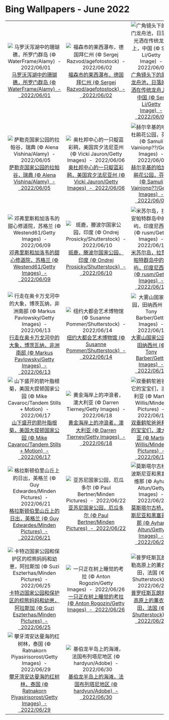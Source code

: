 # Bing Wallpapers - June 2022

| | | | |
|:-------------------------:|:-------------------------:|:-------------------------:|:-------------------------:|
| ![马罗沃泻湖中的珊瑚礁，所罗门群岛 (© WaterFrame/Alamy)  -  2022/06/01](https://cn.bing.com/th?id=OHR.MarovoLagoon_ZH-CN1029152514_UHD.jpg&w=480)[马罗沃泻湖中的珊瑚礁，所罗门群岛 (© WaterFrame/Alamy)  -  2022/06/01](https://cn.bing.com/th?id=OHR.MarovoLagoon_ZH-CN1029152514_UHD.jpg) | ![福森市的莱西瀑布，德国拜仁州 (© Sergej Razvod/agefotostock)  -  2022/06/02](https://cn.bing.com/th?id=OHR.LechfallFuessen_ZH-CN3887501600_UHD.jpg&w=480)[福森市的莱西瀑布，德国拜仁州 (© Sergej Razvod/agefotostock)  -  2022/06/02](https://cn.bing.com/th?id=OHR.LechfallFuessen_ZH-CN3887501600_UHD.jpg) | ![广角镜头下的厦门龙舟池，日落的光洒在传统龙舟上，中国 (© Sen Li/Getty Image)  -  2022/06/03](https://cn.bing.com/th?id=OHR.DragonBoat2022_ZH-CN2392684688_UHD.jpg&w=480)[广角镜头下的厦门龙舟池，日落的光洒在传统龙舟上，中国 (© Sen Li/Getty Image)  -  2022/06/03](https://cn.bing.com/th?id=OHR.DragonBoat2022_ZH-CN2392684688_UHD.jpg) | ![安塞尔·亚当斯的荒野，加利福尼亚 (© Michael DeYoung Photography/Tandem Stills + Motion)  -  2022/06/04](https://cn.bing.com/th?id=OHR.BannerPeak_ZH-CN2693006060_UHD.jpg&w=480)[安塞尔·亚当斯的荒野，加利福尼亚 (© Michael DeYoung Photography/Tandem Stills + Motion)  -  2022/06/04](https://cn.bing.com/th?id=OHR.BannerPeak_ZH-CN2693006060_UHD.jpg) |
| ![萨勒克国家公园的拉帕谷，瑞典 (© Alena Vishina/Alamy)  -  2022/06/05](https://cn.bing.com/th?id=OHR.RapadalenSNP_ZH-CN3018224759_UHD.jpg&w=480)[萨勒克国家公园的拉帕谷，瑞典 (© Alena Vishina/Alamy)  -  2022/06/05](https://cn.bing.com/th?id=OHR.RapadalenSNP_ZH-CN3018224759_UHD.jpg) | ![奥杜邦中心的一只靛蓝彩鹀，美国宾夕法尼亚州 (© Vicki Jauron/Getty Images)  -  2022/06/06](https://cn.bing.com/th?id=OHR.IndigoBunting_ZH-CN3172415219_UHD.jpg&w=480)[奥杜邦中心的一只靛蓝彩鹀，美国宾夕法尼亚州 (© Vicki Jauron/Getty Images)  -  2022/06/06](https://cn.bing.com/th?id=OHR.IndigoBunting_ZH-CN3172415219_UHD.jpg) | ![赫尔辛基的哈加杜鹃花公园，芬兰 (© Samuli Vainionp??/Getty Images)  -  2022/06/07](https://cn.bing.com/th?id=OHR.HaagaRhododendron_ZH-CN3375001658_UHD.jpg&w=480)[赫尔辛基的哈加杜鹃花公园，芬兰 (© Samuli Vainionp??/Getty Images)  -  2022/06/07](https://cn.bing.com/th?id=OHR.HaagaRhododendron_ZH-CN3375001658_UHD.jpg) | ![正在狩猎太平洋沙丁鱼的长吻真海豚和南非鲣鸟，南非东开普省 (© Pete Oxford/Minden Pictures)  -  2022/06/08](https://cn.bing.com/th?id=OHR.CommonDolphin_ZH-CN3524729916_UHD.jpg&w=480)[正在狩猎太平洋沙丁鱼的长吻真海豚和南非鲣鸟，南非东开普省 (© Pete Oxford/Minden Pictures)  -  2022/06/08](https://cn.bing.com/th?id=OHR.CommonDolphin_ZH-CN3524729916_UHD.jpg) |
| ![邓弗里斯和加洛韦的甜心修道院，苏格兰 (© Westend61/Getty Images)  -  2022/06/09](https://cn.bing.com/th?id=OHR.SweetheartAbbey_ZH-CN8325969067_UHD.jpg&w=480)[邓弗里斯和加洛韦的甜心修道院，苏格兰 (© Westend61/Getty Images)  -  2022/06/09](https://cn.bing.com/th?id=OHR.SweetheartAbbey_ZH-CN8325969067_UHD.jpg) | ![斑鹿，滕波尔国家公园，印度 (© Ondrej Prosicky/Shutterstock)  -  2022/06/10](https://cn.bing.com/th?id=OHR.SpottedDeers_ZH-CN8790816034_UHD.jpg&w=480)[斑鹿，滕波尔国家公园，印度 (© Ondrej Prosicky/Shutterstock)  -  2022/06/10](https://cn.bing.com/th?id=OHR.SpottedDeers_ZH-CN8790816034_UHD.jpg) | ![米苏尔岛，拉贾安帕特群岛中的岛屿，印度尼西亚 (© rusm/Getty Images)  -  2022/06/11](https://cn.bing.com/th?id=OHR.MisoolIsland_ZH-CN9038691748_UHD.jpg&w=480)[米苏尔岛，拉贾安帕特群岛中的岛屿，印度尼西亚 (© rusm/Getty Images)  -  2022/06/11](https://cn.bing.com/th?id=OHR.MisoolIsland_ZH-CN9038691748_UHD.jpg) | ![大弯曲国家公园的塞拉庞塞和格兰德河边的悬崖，美国得克萨斯州 (© Tim Fitzharris/Minden Pictures)  -  2022/06/12](https://cn.bing.com/th?id=OHR.SierraPonce_ZH-CN9720358958_UHD.jpg&w=480)[大弯曲国家公园的塞拉庞塞和格兰德河边的悬崖，美国得克萨斯州 (© Tim Fitzharris/Minden Pictures)  -  2022/06/12](https://cn.bing.com/th?id=OHR.SierraPonce_ZH-CN9720358958_UHD.jpg) |
| ![行走在奥卡万戈河中的大象，博茨瓦纳，非洲南部 (© Markus Pavlowsky/Getty Images)  -  2022/06/13](https://cn.bing.com/th?id=OHR.OkavangoElephant_ZH-CN0058670579_UHD.jpg&w=480)[行走在奥卡万戈河中的大象，博茨瓦纳，非洲南部 (© Markus Pavlowsky/Getty Images)  -  2022/06/13](https://cn.bing.com/th?id=OHR.OkavangoElephant_ZH-CN0058670579_UHD.jpg) | ![纽约大都会艺术博物馆 (© Susanne Pommer/Shutterstock)  -  2022/06/14](https://cn.bing.com/th?id=OHR.MuseumMile_ZH-CN0641581371_UHD.jpg&w=480)[纽约大都会艺术博物馆 (© Susanne Pommer/Shutterstock)  -  2022/06/14](https://cn.bing.com/th?id=OHR.MuseumMile_ZH-CN0641581371_UHD.jpg) | ![大雾山国家公园，田纳西州 (© Tony Barber/Getty Images)  -  2022/06/15](https://cn.bing.com/th?id=OHR.ClingmansDome_ZH-CN0900594339_UHD.jpg&w=480)[大雾山国家公园，田纳西州 (© Tony Barber/Getty Images)  -  2022/06/15](https://cn.bing.com/th?id=OHR.ClingmansDome_ZH-CN0900594339_UHD.jpg) | ![仙岩寺中的升仙桥，韩国曹溪山道立公园 (© Aaron Choi/Getty Images)  -  2022/06/16](https://cn.bing.com/th?id=OHR.SeonamTemple_ZH-CN3460236076_UHD.jpg&w=480)[仙岩寺中的升仙桥，韩国曹溪山道立公园 (© Aaron Choi/Getty Images)  -  2022/06/16](https://cn.bing.com/th?id=OHR.SeonamTemple_ZH-CN3460236076_UHD.jpg) |
| ![山下盛开的箭叶脂根菊，美国大提顿国家公园 (© Mike Cavaroc/Tandem Stills + Motion)  -  2022/06/17](https://cn.bing.com/th?id=OHR.Balsamroot_ZH-CN9456182640_UHD.jpg&w=480)[山下盛开的箭叶脂根菊，美国大提顿国家公园 (© Mike Cavaroc/Tandem Stills + Motion)  -  2022/06/17](https://cn.bing.com/th?id=OHR.Balsamroot_ZH-CN9456182640_UHD.jpg) | ![黄金海岸上的冲浪者，澳大利亚 (© Darren Tierney/Getty Images)  -  2022/06/18](https://cn.bing.com/th?id=OHR.CelebratingSurfing_ZH-CN9747833506_UHD.jpg&w=480)[黄金海岸上的冲浪者，澳大利亚 (© Darren Tierney/Getty Images)  -  2022/06/18](https://cn.bing.com/th?id=OHR.CelebratingSurfing_ZH-CN9747833506_UHD.jpg) | ![双垂鹤鸵爸爸和它的宝宝们，澳大利亚 (© Martin Willis/Minden Pictures)  -  2022/06/19](https://cn.bing.com/th?id=OHR.Cassowary_ZH-CN9903525394_UHD.jpg&w=480)[双垂鹤鸵爸爸和它的宝宝们，澳大利亚 (© Martin Willis/Minden Pictures)  -  2022/06/19](https://cn.bing.com/th?id=OHR.Cassowary_ZH-CN9903525394_UHD.jpg) | ![停在同一朵花上的两只金凤蝶 (© Alberto Ghizzi Panizza/Getty Images)  -  2022/06/20](https://cn.bing.com/th?id=OHR.SwallowtailFlower_ZH-CN5950463168_UHD.jpg&w=480)[停在同一朵花上的两只金凤蝶 (© Alberto Ghizzi Panizza/Getty Images)  -  2022/06/20](https://cn.bing.com/th?id=OHR.SwallowtailFlower_ZH-CN5950463168_UHD.jpg) |
| ![格拉斯顿伯里山丘上的日出，英格兰 (© Guy Edwardes/Minden Pictures)  -  2022/06/21](https://cn.bing.com/th?id=OHR.GlastonburySolstice_ZH-CN9694169797_UHD.jpg&w=480)[格拉斯顿伯里山丘上的日出，英格兰 (© Guy Edwardes/Minden Pictures)  -  2022/06/21](https://cn.bing.com/th?id=OHR.GlastonburySolstice_ZH-CN9694169797_UHD.jpg) | ![亚苏尼国家公园，厄瓜多尔 (© Paul Bertner/Minden Pictures)  -  2022/06/22](https://cn.bing.com/th?id=OHR.AmazonianEcuador_ZH-CN9873999948_UHD.jpg&w=480)[亚苏尼国家公园，厄瓜多尔 (© Paul Bertner/Minden Pictures)  -  2022/06/22](https://cn.bing.com/th?id=OHR.AmazonianEcuador_ZH-CN9873999948_UHD.jpg) | ![莫斯塔尔古桥，波斯尼亚和黑塞哥维那 (© Ayhan Altun/Getty Images)  -  2022/06/23](https://cn.bing.com/th?id=OHR.MostarBridge_ZH-CN5920156936_UHD.jpg&w=480)[莫斯塔尔古桥，波斯尼亚和黑塞哥维那 (© Ayhan Altun/Getty Images)  -  2022/06/23](https://cn.bing.com/th?id=OHR.MostarBridge_ZH-CN5920156936_UHD.jpg) | ![潜水员探索文图拉斯港附近的水下天然井，墨西哥 (© Extreme Photographer/Getty Images)  -  2022/06/24](https://cn.bing.com/th?id=OHR.CenoteDiver_ZH-CN7334440742_UHD.jpg&w=480)[潜水员探索文图拉斯港附近的水下天然井，墨西哥 (© Extreme Photographer/Getty Images)  -  2022/06/24](https://cn.bing.com/th?id=OHR.CenoteDiver_ZH-CN7334440742_UHD.jpg) |
| ![卡特迈国家公园和保护区的棕熊妈妈和幼崽，阿拉斯加 (© Suzi Eszterhas/Minden Pictures)  -  2022/06/25](https://cn.bing.com/th?id=OHR.BBMomCub_ZH-CN7715738841_UHD.jpg&w=480)[卡特迈国家公园和保护区的棕熊妈妈和幼崽，阿拉斯加 (© Suzi Eszterhas/Minden Pictures)  -  2022/06/25](https://cn.bing.com/th?id=OHR.BBMomCub_ZH-CN7715738841_UHD.jpg) | ![一只正在树上睡觉的考拉 (© Anton Rogozin/Getty Images)  -  2022/06/26](https://cn.bing.com/th?id=OHR.KoalaSleeping_ZH-CN8369657308_UHD.jpg&w=480)[一只正在树上睡觉的考拉 (© Anton Rogozin/Getty Images)  -  2022/06/26](https://cn.bing.com/th?id=OHR.KoalaSleeping_ZH-CN8369657308_UHD.jpg) | ![普罗旺斯瓦朗索勒高原上的薰衣草田，法国 (© Shutterstock)  -  2022/06/27](https://cn.bing.com/th?id=OHR.ValensoleLavender_ZH-CN8778885260_UHD.jpg&w=480)[普罗旺斯瓦朗索勒高原上的薰衣草田，法国 (© Shutterstock)  -  2022/06/27](https://cn.bing.com/th?id=OHR.ValensoleLavender_ZH-CN8778885260_UHD.jpg) | ![塔菲拉勒地区的一座古老古堡, 摩洛哥 (© José Antonio Moreno/agefotostock)  -  2022/06/28](https://cn.bing.com/th?id=OHR.TafilaletOasis_ZH-CN9143950935_UHD.jpg&w=480)[塔菲拉勒地区的一座古老古堡, 摩洛哥 (© José Antonio Moreno/agefotostock)  -  2022/06/28](https://cn.bing.com/th?id=OHR.TafilaletOasis_ZH-CN9143950935_UHD.jpg) |
| ![攀牙湾安达曼海的红树林，泰国 (© Ratnakorn Piyasirisorost/Getty Images)  -  2022/06/29](https://cn.bing.com/th?id=OHR.PhangNgaBay_ZH-CN9408705933_UHD.jpg&w=480)[攀牙湾安达曼海的红树林，泰国 (© Ratnakorn Piyasirisorost/Getty Images)  -  2022/06/29](https://cn.bing.com/th?id=OHR.PhangNgaBay_ZH-CN9408705933_UHD.jpg) | ![基伯龙半岛上的海滩，法国布列塔尼地区 (© hardyun/Adobe)  -  2022/06/30](https://cn.bing.com/th?id=OHR.CoteSauvage_ZH-CN9967984163_UHD.jpg&w=480)[基伯龙半岛上的海滩，法国布列塔尼地区 (© hardyun/Adobe)  -  2022/06/30](https://cn.bing.com/th?id=OHR.CoteSauvage_ZH-CN9967984163_UHD.jpg) |  |  |
